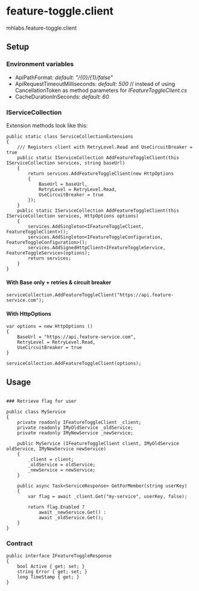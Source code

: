 # feature-toggle.client
mhlabs.feature-toggle.client

## Setup

### Environment variables
- ApiPathFormat: _default: "/{0}/{1}/false"_
- ApiRequestTimeoutMilliseconds: _default: 500_ // instead of using CancellationToken as method parameters for _IFeatureToggleClient.cs_
- CacheDurationInSeconds: _default: 60_

### IServiceCollection

Extension methods look like this:
```
public static class ServiceCollectionExtensions
{
    /// Registers client with RetryLevel.Read and UseCircuitBreaker = true
    public static IServiceCollection AddFeatureToggleClient(this IServiceCollection services, string baseUrl)
    {
        return services.AddFeatureToggleClient(new HttpOptions 
        {
            BaseUrl = baseUrl,
            RetryLevel = RetryLevel.Read,
            UseCircuitBreaker = true
        });
    }
    public static IServiceCollection AddFeatureToggleClient(this IServiceCollection services, HttpOptions options)
    {
        services.AddSingleton<IFeatureToggleClient, FeatureToggleClient>();
        services.AddSingleton<IFeatureToggleConfiguration, FeatureToggleConfiguration>();
        services.AddSignedHttpClient<IFeatureToggleService, FeatureToggleService>(options);
        return services;
    }
}
```

#### With Base only + retries & circuit breaker
```
serviceCollection.AddFeatureToggleClient("https://api.feature-service.com");
```

#### With HttpOptions
```
var options = new HttpOptions ()
{
    BaseUrl = "https://api.feature-service.com",
    RetryLevel = RetryLevel.Read,
    UseCircuitBreaker = true
}

serviceCollection.AddFeatureToggleClient(options);
```

## Usage
```

### Retrieve flag for user 

public class MyService
{   
    private readonly IFeatureToggleClient _client;
    private readonly IMyOldService _oldService;
    private readonly IMyNewService _newService;

    public MyService (IFeatureToggleClient client, IMyOldService oldService, IMyNewService newService)
    {
        _client = client;
        _oldService = oldService;
        _newService = newService;
    }

    public async Task<ServiceResponse> GetForMember(string userKey)
    {
        var flag = await _client.Get("my-service", userKey, false);

        return flag.Enabled ?
            await _newService.Get() :
            await _oldService.Get();
    }
}
```

### Contract

```
public interface IFeatureToggleResponse
{
    bool Active { get; set; }
    string Error { get; set; }
    long TimeStamp { get; }
}
```

